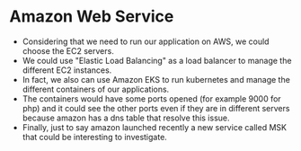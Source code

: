 # Amazon Web Service

- Considering that we need to run our application on AWS, we could choose the EC2 servers. 
- We could use "Elastic Load Balancing" as a load balancer to manage the different EC2 instances. 
- In fact, we also can use Amazon EKS to run kubernetes and manage the different containers of our applications.
- The containers would have some ports opened (for example 9000 for php) and it could see the other ports even if they are in different servers because amazon has a dns table that resolve this issue. 
- Finally, just to say amazon launched recently a new service called MSK that could be interesting to investigate.
